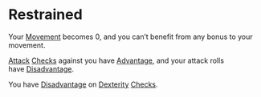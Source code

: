 # Restrained

Your [Movement](../Game%20Procedures/Movement.md) becomes 0, and you can’t benefit from any bonus to your movement.

[Attack](../Game%20Procedures/Attack.md) [Checks](../Game%20Procedures/Check.md) against you have [Advantage](../Game%20Procedures/Dice%20Rolls/Advantage.md), and your attack rolls have [Disadvantage](../Game%20Procedures/Dice%20Rolls/Disadvantage.md).

You have [Disadvantage](../Game%20Procedures/Dice%20Rolls/Disadvantage.md) on [Dexterity](../Player%20Characters/Chosen%20Statistics/Dexterity.md) [Checks](../Game%20Procedures/Check.md).